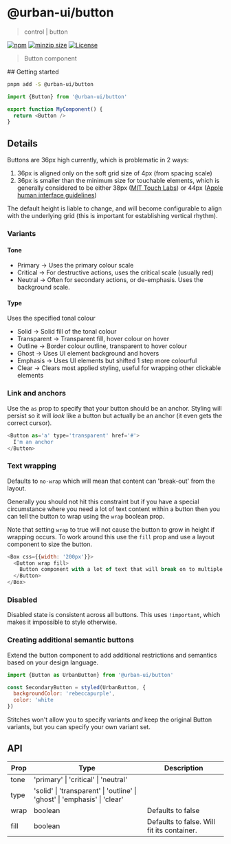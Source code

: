 # @urban-ui/button

> control | button

[![npm](https://img.shields.io/npm/v/@urban-ui/button?style=flat-square)](https://www.npmjs.com/package/@urban-ui/button)
[![minzip size](https://img.shields.io/bundlephobia/minzip/@urban-ui/button?style=flat-square)](https://bundlephobia.com/result?p=@urban-ui/button)
[![License](https://img.shields.io/github/license/mattstyles/urban-ui.svg?style=flat-square)](https://github.com/mattstyles/urban-ui/blob/master/license.md)

> Button component

## Getting started

```sh
pnpm add -S @urban-ui/button
```

```js
import {Button} from '@urban-ui/button'

export function MyComponent() {
  return <Button />
}
```

## Details

Buttons are 36px high currently, which is problematic in 2 ways:

1. 36px is aligned only on the soft grid size of 4px (from spacing scale)
2. 36px is smaller than the minimum size for touchable elements, which is generally considered to be either 38px ([MIT Touch Labs](http://touchlab.mit.edu/publications/2003_009.pdf)) or 44px ([Apple human interface guidelines](https://developer.apple.com/design/human-interface-guidelines/components/menus-and-actions/buttons))

The default height is liable to change, and will become configurable to align with the underlying grid (this is important for establishing vertical rhythm).

### Variants

#### Tone

- Primary -> Uses the primary colour scale
- Critical -> For destructive actions, uses the critical scale (usually red)
- Neutral -> Often for secondary actions, or de-emphasis. Uses the background scale.

#### Type

Uses the specified tonal colour

- Solid -> Solid fill of the tonal colour
- Transparent -> Transparent fill, hover colour on hover
- Outline -> Border colour outline, transparent to hover colour
- Ghost -> Uses UI element background and hovers
- Emphasis -> Uses UI elements but shifted 1 step more colourful
- Clear -> Clears most applied styling, useful for wrapping other clickable elements

### Link and anchors

Use the `as` prop to specify that your button should be an anchor. Styling will persist so it will _look_ like a button but actually be an anchor (it even gets the correct cursor).

```js
<Button as='a' type='transparent' href='#'>
  I'm an anchor
</Button>
```

### Text wrapping

Defaults to `no-wrap` which will mean that content can 'break-out' from the layout.

Generally you should not hit this constraint but if you have a special circumstance where you need a lot of text content within a button then you can tell the button to wrap using the `wrap` boolean prop.

Note that setting `wrap` to true will not cause the button to grow in height if wrapping occurs. To work around this use the `fill` prop and use a layout component to size the button.

```js
<Box css={{width: '200px'}}>
  <Button wrap fill>
    Button component with a lot of text that will break on to multiple lines
  </Button>
</Box>
```

### Disabled

Disabled state is consistent across all buttons. This uses `!important`, which makes it impossible to style otherwise.

### Creating additional semantic buttons

Extend the button component to add additional restrictions and semantics based on your design language.

```js
import {Button as UrbanButton} from '@urban-ui/button'

const SecondaryButton = styled(UrbanButton, {
  backgroundColor: 'rebeccapurple',
  color: 'white
})
```

Stitches won't allow you to specify variants _and_ keep the original Button variants, but you can specify your own variant set.

## API

| Prop | Type                                                                      | Description                                |
| ---- | ------------------------------------------------------------------------- | ------------------------------------------ |
| tone | 'primary' \| 'critical' \| 'neutral'                                      |                                            |
| type | 'solid' \| 'transparent' \| 'outline' \| 'ghost' \| 'emphasis' \| 'clear' |                                            |
| wrap | boolean                                                                   | Defaults to false                          |
| fill | boolean                                                                   | Defaults to false. Will fit its container. |
